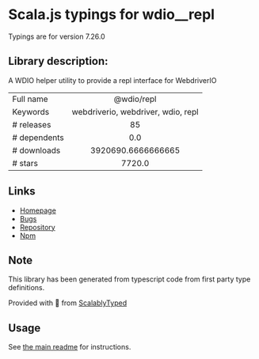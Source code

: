 
# Scala.js typings for wdio__repl

Typings are for version 7.26.0

## Library description:
A WDIO helper utility to provide a repl interface for WebdriverIO

|                    |                 |
| ------------------ | :-------------: |
| Full name          | @wdio/repl |
| Keywords           | webdriverio, webdriver, wdio, repl |
| # releases         | 85 |
| # dependents       | 0.0 |
| # downloads        | 3920690.6666666665 |
| # stars            | 7720.0 |

## Links
- [Homepage](https://github.com/webdriverio/webdriverio/tree/main/packages/wdio-repl)
- [Bugs](https://github.com/webdriverio/webdriverio/issues)
- [Repository](https://github.com/webdriverio/webdriverio)
- [Npm](https://www.npmjs.com/package/%40wdio%2Frepl)
    


## Note
This library has been generated from typescript code from first party type definitions.

Provided with :purple_heart: from [ScalablyTyped](https://github.com/oyvindberg/ScalablyTyped)

## Usage
See [the main readme](../../readme.md) for instructions.


